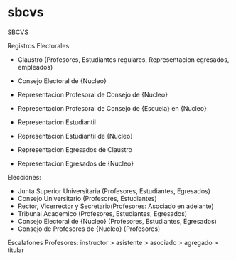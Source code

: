 sbcvs
=====

SBCVS

Registros Electorales:

- Claustro (Profesores, Estudiantes regulares, Representacion egresados, empleados)

- Consejo Electoral de {Nucleo}

- Representacion Profesoral de Consejo de {Nucleo}

- Representacion Profesoral de Consejo de {Escuela} en {Nucleo}

- Representacion Estudiantil

- Representacion Estudiantil de {Nucleo}

- Representacion Egresados de Claustro

- Representacion Egresados de {Nucleo}

Elecciones:

- Junta Superior Universitaria (Profesores, Estudiantes, Egresados)
- Consejo Universitario (Profesores, Estudiantes)
- Rector, Vicerrector y Secretario(Profesores: Asociado en adelante)
- Tribunal Academico (Profesores, Estudiantes, Egresados)
- Consejo Electoral de {Nucleo} (Profesores, Estudiantes, Egresados)
- Consejo de Profesores de {Nucleo}	(Profesores)

Escalafones Profesores: instructor > asistente > asociado > agregado > titular


